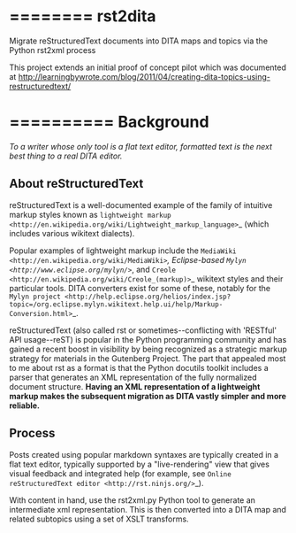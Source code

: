 ========
rst2dita
========

Migrate reStructuredText documents into DITA maps and topics via the Python rst2xml process

This project extends an initial proof of concept pilot which was documented at http://learningbywrote.com/blog/2011/04/creating-dita-topics-using-restructuredtext/

==========
Background
==========

*To a writer whose only tool is a flat text editor, formatted text is the next best thing to a real DITA editor.*

About reStructuredText
----------------------
reStructuredText is a well-documented example of the family of intuitive markup styles known as 
`lightweight markup <http://en.wikipedia.org/wiki/Lightweight_markup_language>`_ (which includes various wikitext dialects).

Popular examples of lightweight markup include the `MediaWiki <http://en.wikipedia.org/wiki/MediaWiki>`_, Eclipse-based `Mylyn <http://www.eclipse.org/mylyn/>`_, and `Creole <http://en.wikipedia.org/wiki/Creole_(markup)>`_ wikitext styles and their particular tools. DITA converters exist for some of these, notably for the `Mylyn project <http://help.eclipse.org/helios/index.jsp?topic=/org.eclipse.mylyn.wikitext.help.ui/help/Markup-Conversion.html>`_.

reStructuredText (also called rst or sometimes--conflicting with 'RESTful' API usage--reST) is popular in the Python programming community and has gained a recent boost in visibility by being recognized as a strategic markup strategy for materials in the Gutenberg Project. The part that appealed most to me about rst as a format is that the Python docutils toolkit includes a parser that generates an XML representation of the fully normalized document structure. **Having an XML representation of a lightweight markup makes the subsequent migration as DITA vastly simpler and more reliable.**

Process
-------

Posts created using popular markdown syntaxes are typically created in a flat text editor, typically supported by a "live-rendering" view that gives visual feedback and integrated help (for example, see `Online reStructuredText editor <http://rst.ninjs.org/>`_).

With content in hand, use the rst2xml.py Python tool to generate an intermediate xml representation. This is then converted into a DITA map and related subtopics using a set of XSLT transforms. 